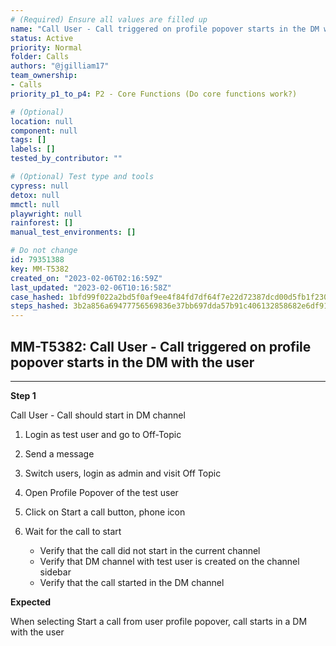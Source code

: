 ```yaml
---
# (Required) Ensure all values are filled up
name: "Call User - Call triggered on profile popover starts in the DM with the user"
status: Active
priority: Normal
folder: Calls
authors: "@jgilliam17"
team_ownership:
- Calls
priority_p1_to_p4: P2 - Core Functions (Do core functions work?)

# (Optional)
location: null
component: null
tags: []
labels: []
tested_by_contributor: ""

# (Optional) Test type and tools
cypress: null
detox: null
mmctl: null
playwright: null
rainforest: []
manual_test_environments: []

# Do not change
id: 79351388
key: MM-T5382
created_on: "2023-02-06T02:16:59Z"
last_updated: "2023-02-06T10:16:58Z"
case_hashed: 1bfd99f022a2bd5f0af9ee4f84fd7df64f7e22d72387dcd00d5fb1f230ba0d8a8f777c446d153a2a50a5d699450e7488
steps_hashed: 3b2a856a69477756569836e37bb697dda57b91c406132858682e6df9139add1a66f15afd9b759fcfc0466b39668c1c1a
---
```


<!-- (Auto-generated) Based on frontmatter's "key" and "name" -->

## MM-T5382: Call User - Call triggered on profile popover starts in the DM with the user

---

**Step 1**

Call User - Call should start in DM channel

1. Login as test user and go to Off-Topic

2. Send a message

3. Switch users, login as admin and visit Off Topic

4. Open Profile Popover of the test user

5. Click on Start a call button, phone icon

6. Wait for the call to start

   - Verify that the call did not start in the current channel
   - Verify that DM channel with test user is created on the channel sidebar
   - Verify that the call started in the DM channel

**Expected**

When selecting Start a call from user profile popover, call starts in a DM with the user

